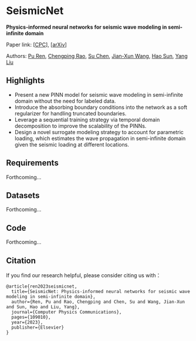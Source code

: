 # SeismicNet

**Physics-informed neural networks for seismic wave modeling in semi-infinite domain**

Paper link: [[CPC](https://www.sciencedirect.com/science/article/pii/S0010465523003557)], [[arXiv](https://arxiv.org/pdf/2210.14044.pdf)]

Authors: [Pu Ren](https://paulpuren.github.io/), [Chengping Rao](https://scholar.google.com/citations?user=29DpfrEAAAAJ&hl=en), [Su Chen](https://www.researchgate.net/profile/Chen-Su-5), [Jian-Xun Wang](https://sites.nd.edu/jianxun-wang/), [Hao Sun](https://scholar.google.com/citations?user=PaxAtLkAAAAJ&hl=en), [Yang Liu](https://scholar.google.com/citations?user=34upg6YAAAAJ&hl=en) 

## Highlights

- Present a new PINN model for seismic wave modeling in semi-infinite domain without the need for labeled data.
- Introduce the absorbing boundary conditions into the network as a soft regularizer for handling truncated boundaries.
- Leverage a sequential training strategy via temporal domain decomposition to improve the scalability of the PINNs.
- Design a novel surrogate modeling strategy to account for parametric loading, which estimates the wave propagation in semi-infinite domain given the seismic loading at different locations.

## Requirements

Forthcoming...

## Datasets

Forthcoming...

## Code

Forthcoming...

## Citation

If you find our research helpful, please consider citing us with：

```
@article{ren2023seismicnet,
  title={SeismicNet: Physics-informed neural networks for seismic wave modeling in semi-infinite domain},
  author={Ren, Pu and Rao, Chengping and Chen, Su and Wang, Jian-Xun and Sun, Hao and Liu, Yang},
  journal={Computer Physics Communications},
  pages={109010},
  year={2023},
  publisher={Elsevier}
}
```
